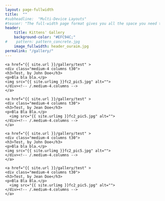 ```yaml
---
layout: page-fullwidth
title:  ""
#subheadline:  "Multi-Device Layouts"
#teaser: "The full-width page format gives you all the space you need to show your content using the grid."
header:
    title: Kittens' Gallery
    background-color: "#EFC94C;"
#    pattern: pattern_concrete.jpg
    image_fullwidth: header_ouraim.jpg
permalink: "/gallery/"
---
```




<div class="row">
    
    <a href="{{ site.url }}/gallery/test" >
    <div class="medium-4 columns t30">
    <h3>Test, by John Doe</h3>
    <p>Bla bla bla.</p> 
    <img src="{{ site.urlimg }}fc2_pic5.jpg" alt="">
    </div><!-- /.medium-4.columns -->
    </a>

    <a href="{{ site.url }}/gallery/test" >
    <div class="medium-4 columns t30">
    <h3>Test, by Jean Doe</h3>
    <p>Bla Bla Bla.</p>
      <img src="{{ site.urlimg }}fc2_pic5.jpg" alt="">
    </div><!-- /.medium-4.columns -->
    </a>

    <a href="{{ site.url }}/gallery/test" >
    <div class="medium-4 columns t30">
    <h3>Test, by John Doe</h3>
    <p>Bla bla bla.</p> 
    <img src="{{ site.urlimg }}fc2_pic5.jpg" alt="">
    </div><!-- /.medium-4.columns -->
    </a>

</div><!-- /.row -->


<div class="row">
    
    <a href="{{ site.url }}/gallery/test" >
    <div class="medium-4 columns t30">
    <h3>Test, by Jean Doe</h3>
    <p>Bla Bla Bla.</p>
      <img src="{{ site.urlimg }}fc2_pic5.jpg" alt="">
    </div><!-- /.medium-4.columns -->
    </a>

</div><!-- /.row -->

